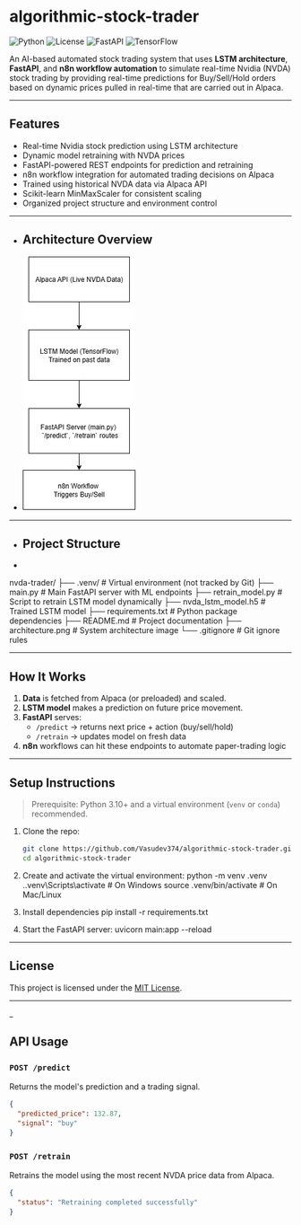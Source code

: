 # algorithmic-stock-trader

![Python](https://img.shields.io/badge/Python-3.10+-blue.svg)
![License](https://img.shields.io/badge/License-MIT-green.svg)
![FastAPI](https://img.shields.io/badge/FastAPI-0.116.1-green.svg)
![TensorFlow](https://img.shields.io/badge/TensorFlow-2.19.0-orange.svg)

An AI-based automated stock trading system that uses **LSTM architecture**, **FastAPI**, and **n8n workflow automation** to simulate real-time Nvidia (NVDA) stock trading by providing real-time predictions for Buy/Sell/Hold orders based on dynamic prices pulled in real-time that are carried out in Alpaca. 

---

## Features

-  Real-time Nvidia stock prediction using LSTM architecture 
-  Dynamic model retraining with NVDA prices 
-  FastAPI-powered REST endpoints for prediction and retraining
-  n8n workflow integration for automated trading decisions on Alpaca
-  Trained using historical NVDA data via Alpaca API
-  Scikit-learn MinMaxScaler for consistent scaling
-  Organized project structure and environment control

---

- ## Architecture Overview
- ![Architecture Diagram](Architecture.png)

---


- ## Project Structure

- ```plaintext
nvda-trader/
├── .venv/                # Virtual environment (not tracked by Git)
├── main.py               # Main FastAPI server with ML endpoints
├── retrain_model.py      # Script to retrain LSTM model dynamically
├── nvda_lstm_model.h5    # Trained LSTM model
├── requirements.txt      # Python package dependencies
├── README.md             # Project documentation
├── architecture.png      # System architecture image
└── .gitignore            # Git ignore rules

  
---

##  How It Works

1. **Data** is fetched from Alpaca (or preloaded) and scaled.
2. **LSTM model** makes a prediction on future price movement.
3. **FastAPI** serves:
   - `/predict` → returns next price + action (buy/sell/hold)
   - `/retrain` → updates model on fresh data
4. **n8n** workflows can hit these endpoints to automate paper-trading logic

---

##  Setup Instructions

> Prerequisite: Python 3.10+ and a virtual environment (`venv` or `conda`) recommended.

1. Clone the repo:
   ```bash
   git clone https://github.com/Vasudev374/algorithmic-stock-trader.git
   cd algorithmic-stock-trader

2. Create and activate the virtual environment:
   python -m venv .venv
.\.venv\Scripts\activate   # On Windows
source .venv/bin/activate  # On Mac/Linux

3. Install dependencies
   pip install -r requirements.txt

4. Start the FastAPI server:
   uvicorn main:app --reload

---

## License

This project is licensed under the [MIT License](LICENSE).

---
   

_
##  API Usage

### `POST /predict`
Returns the model's prediction and a trading signal.

```json
{
  "predicted_price": 132.87,
  "signal": "buy"
}

```
### `POST /retrain`
Retrains the model using the most recent NVDA price data from Alpaca.

```json
{
  "status": "Retraining completed successfully"
}

```





   




